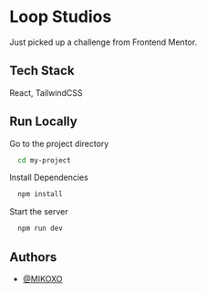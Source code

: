 # Loop Studios

Just picked up a challenge from Frontend Mentor.



## Tech Stack

 React, TailwindCSS




## Run Locally


Go to the project directory

```bash
  cd my-project
```

Install Dependencies
```bash
  npm install
```

Start the server

```bash
  npm run dev
```


## Authors

- [@MIKOXO](https://www.github.com/MIKOXO)

